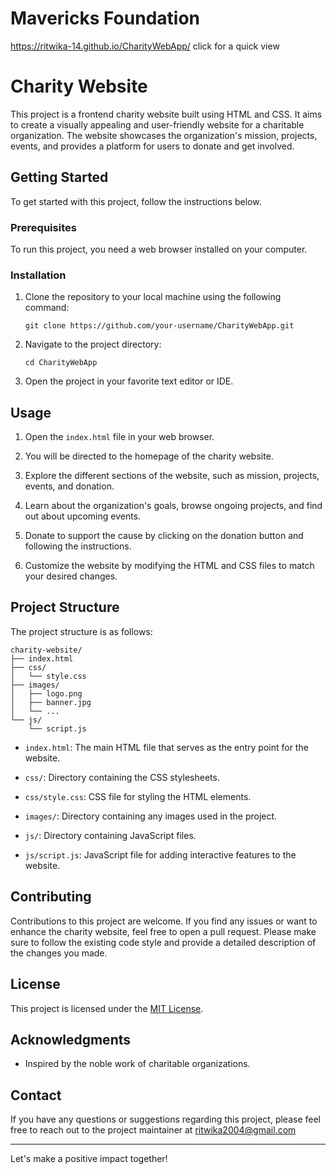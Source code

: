 # Mavericks Foundation
https://ritwika-14.github.io/CharityWebApp/ click for a quick view

# Charity Website

This project is a frontend charity website built using HTML and CSS. It aims to create a visually appealing and user-friendly website for a charitable organization. The website showcases the organization's mission, projects, events, and provides a platform for users to donate and get involved.

## Getting Started

To get started with this project, follow the instructions below.

### Prerequisites

To run this project, you need a web browser installed on your computer.

### Installation

1. Clone the repository to your local machine using the following command:

   ```shell
   git clone https://github.com/your-username/CharityWebApp.git
   ```

2. Navigate to the project directory:

   ```shell
   cd CharityWebApp
   ```

3. Open the project in your favorite text editor or IDE.

## Usage

1. Open the `index.html` file in your web browser.

2. You will be directed to the homepage of the charity website.

3. Explore the different sections of the website, such as mission, projects, events, and donation.

4. Learn about the organization's goals, browse ongoing projects, and find out about upcoming events.

5. Donate to support the cause by clicking on the donation button and following the instructions.

6. Customize the website by modifying the HTML and CSS files to match your desired changes.

## Project Structure

The project structure is as follows:

```
charity-website/
├── index.html
├── css/
│   └── style.css
├── images/
│   ├── logo.png
│   ├── banner.jpg
│   └── ...
└── js/
    └── script.js
```

- `index.html`: The main HTML file that serves as the entry point for the website.

- `css/`: Directory containing the CSS stylesheets.

- `css/style.css`: CSS file for styling the HTML elements.

- `images/`: Directory containing any images used in the project.

- `js/`: Directory containing JavaScript files.

- `js/script.js`: JavaScript file for adding interactive features to the website.

## Contributing

Contributions to this project are welcome. If you find any issues or want to enhance the charity website, feel free to open a pull request. Please make sure to follow the existing code style and provide a detailed description of the changes you made.

## License

This project is licensed under the [MIT License](LICENSE).

## Acknowledgments

- Inspired by the noble work of charitable organizations.

## Contact

If you have any questions or suggestions regarding this project, please feel free to reach out to the project maintainer at ritwika2004@gmail.com

---

Let's make a positive impact together!
